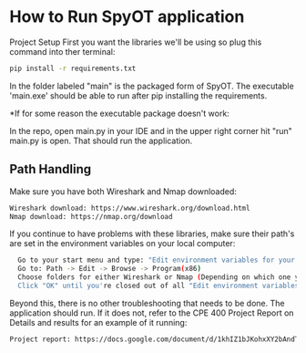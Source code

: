 # How to Run SpyOT application
Project Setup
First you want the libraries we'll be using so plug this command into ther terminal:
```sh
pip install -r requirements.txt
```
In the folder labeled "main" is the packaged form of SpyOT. The executable 'main.exe' should be able to run after pip installing the requirements.

*If for some reason the executable package doesn't work:

In the repo, open main.py in your IDE and in the upper right corner hit "run" main.py is open. That should run the application.

## Path Handling
Make sure you have both Wireshark and Nmap downloaded:
```sh
Wireshark download: https://www.wireshark.org/download.html
Nmap download: https://nmap.org/download
```
If you continue to have problems with these libraries, make sure their path's are set in the environment variables on your local computer:
```sh
  Go to your start menu and type: "Edit environment variables for your account"
  Go to: Path -> Edit -> Browse -> Program(x86) 
  Choose folders for either Wireshark or Nmap (Depending on which one you're setting the path for)
  Click "OK" until you're closed out of all "Edit environment variables for your account" windows.
```
Beyond this, there is no other troubleshooting that needs to be done. The application should run. If it does not, refer to the CPE 400 Project Report on Details and results for an example of it running:
```sh
Project report: https://docs.google.com/document/d/1khIZ1bJKohxXY2bAndTMmbEtwAzdih82Pmici_VJiCg/edit?usp=sharing# 
```
